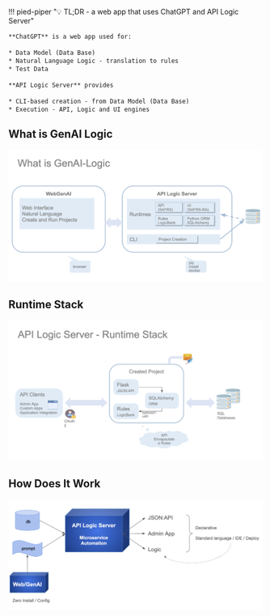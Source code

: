 !!! pied-piper ":bulb: TL;DR - a web app that uses ChatGPT and API Logic Server"

    **ChatGPT** is a web app used for:

    * Data Model (Data Base)
    * Natural Language Logic - translation to rules
    * Test Data 

    **API Logic Server** provides

    * CLI-based creation - from Data Model (Data Base)
    * Execution - API, Logic and UI engines


## What is GenAI Logic

![what is genai-logic](images/architecture/what-is-genai-logic.png)

## Runtime Stack

![runtime-stack](images/architecture/arch-runtime-stack.png)

## How Does It Work

![GenAI Automation](images/web_genai/how-does-it-work.png)